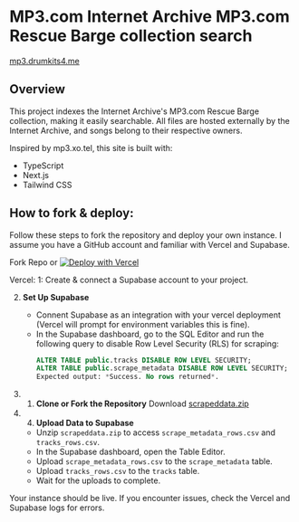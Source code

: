 # MP3.com Internet Archive MP3.com Rescue Barge collection search
[mp3.drumkits4.me](https://mp3.drumkits4.me/)

## Overview

This project indexes the Internet Archive's MP3.com Rescue Barge collection, making it easily searchable. 
All files are hosted externally by the Internet Archive, and songs belong to their respective owners.

Inspired by mp3.xo.tel, this site is built with:

- TypeScript
- Next.js
- Tailwind CSS

## How to fork & deploy:

Follow these steps to fork the repository and deploy your own instance. I assume you have a GitHub account and familiar with Vercel and Supabase.

Fork Repo or [![Deploy with Vercel](https://vercel.com/button)](https://vercel.com/new/clone?repository-url=https%3A%2F%2Fgithub.com%2Fe9483920423%2Fmp3comarchivesearch&env=SUPABASE_POSTGRES_PRISMA_URL%2CSUPABASE_URL%2CNEXT_PUBLIC_SUPABASE_URL%2CSUPABASE_POSTGRES_URL_NON_POOLING%2CSUPABASE_JWT_SECRET%2CSUPABASE_POSTGRES_USER%2CNEXT_PUBLIC_SUPABASE_ANON_KEY%2CSUPABASE_POSTGRES_PASSWORD%2CSUPABASE_POSTGRES_DATABASE%2CSUPABASE_SERVICE_ROLE_KEY%2CSUPABASE_POSTGRES_HOST%2CSUPABASE_ANON_KEY%2CSUPABASE_POSTGRES_URL)

Vercel:
1: Create & connect a Supabase account to your project.

2. **Set Up Supabase**  
   - Connent Supabase as an integration with your vercel deployment (Vercel will prompt for environment variables this is fine).  
   - In the Supabase dashboard, go to the SQL Editor and run the following query to disable Row Level Security (RLS) for scraping:  
     ```sql
     ALTER TABLE public.tracks DISABLE ROW LEVEL SECURITY;
     ALTER TABLE public.scrape_metadata DISABLE ROW LEVEL SECURITY; 
     Expected output: *Success. No rows returned*.

3. 1. **Clone or Fork the Repository**
Download [scrapeddata.zip](https://github.com/e9483920423/mp3comarchivesearch/tree/main/public/data) 

4. 4. **Upload Data to Supabase**  
   - Unzip `scrapeddata.zip` to access `scrape_metadata_rows.csv` and `tracks_rows.csv`.  
   - In the Supabase dashboard, open the Table Editor.  
   - Upload `scrape_metadata_rows.csv` to the `scrape_metadata` table.  
   - Upload `tracks_rows.csv` to the `tracks` table.  
   - Wait for the uploads to complete.

Your instance should be live. 
If you encounter issues, check the Vercel and Supabase logs for errors.

